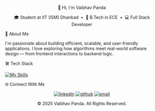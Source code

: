 <div align="center">

👋 Hi, I'm Vaibhav Panda

<p>
🎓 Student at IIT (ISM) Dhanbad &nbsp;&bull;&nbsp;
📘 B.Tech in ECE &nbsp;&bull;&nbsp;
💻 Full Stack Developer
</p>

</div>

🧠 About Me

<p>
I'm passionate about building efficient, scalable, and user-friendly applications. I love exploring how algorithms meet real-world software design — from frontend interactions to backend logic.
</p>

🛠️ Tech Stack

<p align="center">
<a href="https://skillicons.dev">
</a>
</p>

[![My Skills](https://skillicons.dev/icons?i=js,html,css,react,nodejs,c,cpp,ts,vscode,vite)](https://skillicons.dev)

🌐 Connect With Me

<p align="center">
<a href="https://linkedin.com/in/your-link-here" target="_blank"><img src="https://img.shields.io/badge/LinkedIn-0072b1?style=for-the-badge&logo=linkedin&logoColor=white" alt="linkedin" /></a>
<a href="https://github.com/your-username-here" target="_blank"><img src="https://img.shields.io/badge/Github-000000?style=for-the-badge&logo=github&logoColor=white" alt="github" /></a>
<a href="mailto:your-email-here@example.com" target="_blank"><img src="https://img.shields.io/badge/Gmail-D14836?style=for-the-badge&logo=gmail&logoColor=white" alt="email" /></a>
</p>

<p align="center">
&copy; 2025 Vaibhav Panda. All Rights Reserved.
</p>


